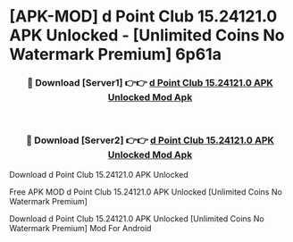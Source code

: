 # [APK-MOD] d Point Club 15.24121.0 APK Unlocked - [Unlimited Coins No Watermark Premium] 6p61a



<div align="center">
<h3>🔴 Download [Server1] 👉👉 <a href="https://momento.my/?title=d_Point_Club_15.24121.0_APK_Unlocked">d Point Club 15.24121.0 APK Unlocked Mod Apk</a></h3><br>

<h3>🔴 Download [Server2] 👉👉 <a href="https://momento.my/?title=d_Point_Club_15.24121.0_APK_Unlocked">d Point Club 15.24121.0 APK Unlocked Mod Apk</a></h3>
</div>



Download d Point Club 15.24121.0 APK Unlocked 

Free APK MOD d Point Club 15.24121.0 APK Unlocked [Unlimited Coins No Watermark Premium]

Download d Point Club 15.24121.0 APK Unlocked [Unlimited Coins No Watermark Premium] Mod For Android
